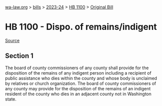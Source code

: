 [wa-law.org](/) > [bills](/bills/) > [2023-24](/bills/2023-24) > [HB 1100](/bills/2023-24/hb/1100/) > [Original Bill](/bills/2023-24/hb/1100/1/)

# HB 1100 - Dispo. of remains/indigent

[Source](http://lawfilesext.leg.wa.gov/biennium/2023-24/Pdf/Bills/House%20Bills/1100.pdf)

## Section 1
The board of county commissioners of any county shall provide for the disposition of the remains of any indigent person including a recipient of public assistance who dies within the county and whose body is unclaimed by relatives or church organization. The board of county commissioners of any county may provide for the disposition of the remains of an indigent resident of the county who dies in an adjacent county not in Washington state.
